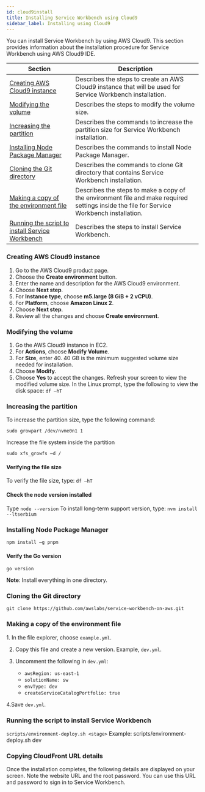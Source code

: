 ```yaml
---
id: cloud9install
title: Installing Service Workbench using Cloud9
sidebar_label: Installing using Cloud9
---
```



You can install Service Workbench by using AWS Cloud9. This section provides information about the installation procedure for Service Workbench using AWS Cloud9 IDE.

| Section      | Description |
| ----------- | ----------- |
| [Creating AWS Cloud9 instance](#createinst)      | Describes the steps to create an AWS Cloud9 instance that will be used for Service Workbench installation.      |
| [Modifying the volume](#modifyvol)  | Describes the steps to modify the volume size.        |
| [Increasing the partition](#partition)      | Describes the commands to increase the partition size for Service Workbench installation.       |
| [Installing Node Package Manager](#npm)   | Describes the commands to install Node Package Manager.        |
| [Cloning the Git directory](#git)   | Describes the commands to clone Git directory that contains Service Workbench installation.       |
| [Making a copy of the environment file](#env)      | Describes the steps to make a copy of the environment file and make required settings inside the file for Service Workbench installation.       |
| [Running the script to install Service Workbench](#script)   | Describes the steps to install Service Workbench.        |


### Creating AWS Cloud9 instance

<a name="createinst"></a>

1. Go to the AWS Cloud9 product page.
2. Choose the **Create environment** button.
3. Enter the name and description for the AWS Cloud9 environment. 
4. Choose **Next step**.
5. For **Instance type**, choose **m5.large (8 GiB + 2 vCPU)**.
6. For **Platform**, choose **Amazon Linux 2**. 
7. Choose **Next step**. 
8. Review all the changes and choose **Create environment**.

### Modifying the volume

<a name="modifyvol"></a>

1. Go the AWS Cloud9 instance in EC2.
2. For **Actions**, choose **Modify Volume**.
3. For **Size**, enter 40. 40 GB is the minimum suggested volume size needed for installation.
4. Choose **Modify**.
5. Choose **Yes** to accept the changes. Refresh your screen to view the modified volume size. In the Linux prompt, type the following to view the disk space:
     `df –hT`

### Increasing the partition

<a name="partition"></a>

To increase the partition size, type the following command:

`sudo growpart /dev/nvme0n1 1`

Increase the file system inside the partition

`sudo xfs_growfs –d /`

#### Verifying the file size

To verify the file size, type:
`df –hT`
#### Check the node version installed

Type `node --version`
To install long-term support version, type:
`nvm install --ltserbium`

### Installing Node Package Manager

<a name="npm"></a>

`npm install –g pnpm`
#### Verify the Go version

`go version`

**Note**: Install everything in one directory.

### Cloning the Git directory
<a name="git"></a>

`git clone https://github.com/awslabs/service-workbench-on-aws.git`

### Making a copy of the environment file

1.<a name="env"></a> In the file explorer, choose `example.yml`.

2. Copy this file and create a new version. Example, `dev.yml`.

3. Uncomment the following in `dev.yml`:<br />
     + `awsRegion: us-east-1`<br />
     + `solutionName: sw`<br />
     + `envType: dev`<br />
     + `createServiceCatalogPortfolio: true`<br />

4.Save `dev.yml`.<br />

### Running the script to install Service Workbench

<a name="script"></a>

`scripts/environment-deploy.sh <stage>`
Example: scripts/environment-deploy.sh dev

### Copying CloudFront URL details

Once the installation completes, the following details are displayed on your screen. Note the website URL and the root password. You can use this URL and password to sign in to Service Workbench.